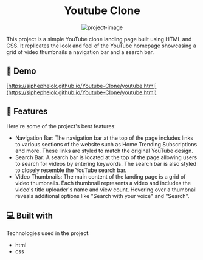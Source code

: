 <h1 align="center" id="title">Youtube Clone</h1>

<p align="center"><img src="https://socialify.git.ci/siphephelok/Youtube-Clone/image?name=1&amp;owner=1&amp;theme=Light" alt="project-image"></p>

<p id="description">This project is a simple YouTube clone landing page built using HTML and CSS. It replicates the look and feel of the YouTube homepage showcasing a grid of video thumbnails a navigation bar and a search bar.</p>

<h2>🚀 Demo</h2>

[https://siphephelok.github.io/Youtube-Clone/youtube.html](https://siphephelok.github.io/Youtube-Clone/youtube.html)



  
  
<h2>🧐 Features</h2>

Here're some of the project's best features:

*   Navigation Bar: The navigation bar at the top of the page includes links to various sections of the website such as Home Trending Subscriptions and more. These links are styled to match the original YouTube design.
*   Search Bar: A search bar is located at the top of the page allowing users to search for videos by entering keywords. The search bar is also styled to closely resemble the YouTube search bar.
*   Video Thumbnails: The main content of the landing page is a grid of video thumbnails. Each thumbnail represents a video and includes the video's title uploader's name and view count. Hovering over a thumbnail reveals additional options like "Search with your voice" and "Search".

  
  
<h2>💻 Built with</h2>

Technologies used in the project:

*   html
*   css







